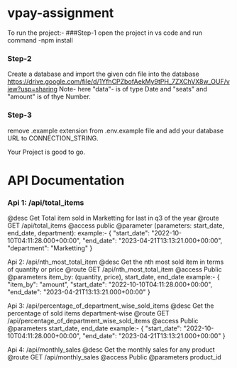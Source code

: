 # vpay-assignment

To run the project:-
###Step-1
open the project in vs code and run command
-npm install

### Step-2
Create a database and import the given cdn file into the database https://drive.google.com/file/d/1YfhCPZbofAekMy9tPH_7ZXChVX8w_OUF/view?usp=sharing
Note- here "data"- is of type Date and "seats" and "amount" is of thye Number.

### Step-3
remove .example extension from .env.example file and add your database URL to CONNECTION_STRING.

Your Project is good to go.

# API Documentation

### Api 1: /api/total_items
@desc Get Total item sold in Marketting for last in q3 of the year
@route GET /api/total_items
@access public
@parameter (parameters: start_date, end_date, department):
example:- {
             "start_date": "2022-10-10T04:11:28.000+00:00",
             "end_date": "2023-04-21T13:13:21.000+00:00",
             "department": "Marketting"
          }

Api 2: /api/nth_most_total_item
@desc Get the nth most sold item in terms of quantity or price
@route GET /api/nth_most_total_item
@access Public
@parameters item_by: (quantity, price), start_date, end_date
example:- {
             "item_by": "amount",
             "start_date": "2022-10-10T04:11:28.000+00:00",
             "end_date": "2023-04-21T13:13:21.000+00:00"
          }
          
Api 3: /api/percentage_of_department_wise_sold_items
@desc Get the percentage of sold items department-wise
@route GET /api/percentage_of_department_wise_sold_items
@access Public
@parameters start_date, end_date
example:- {
             "start_date": "2022-10-10T04:11:28.000+00:00",
             "end_date": "2023-04-21T13:13:21.000+00:00"
          }
          
Api 4: /api/monthly_sales
@desc Get the monthly sales for any product
@route GET /api/monthly_sales
@access Public
@parameters product_id
